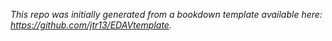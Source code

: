 



*This repo was initially generated from a bookdown template available here: https://github.com/jtr13/EDAVtemplate.*	





